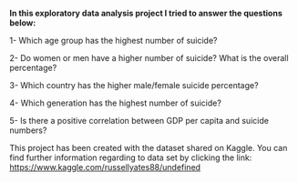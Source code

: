 **In this exploratory data analysis project I tried to answer the questions below:**

1- Which age group has the highest number of suicide?

2- Do women or men have a higher number of suicide? What is the overall percentage?

3- Which country has the higher male/female suicide percentage?

4- Which generation has the highest number of suicide?

5- Is there a positive correlation between GDP per capita and suicide numbers?

This project has been created with the dataset shared on Kaggle. You can find further information 
regarding to data set by clicking the link: https://www.kaggle.com/russellyates88/undefined
